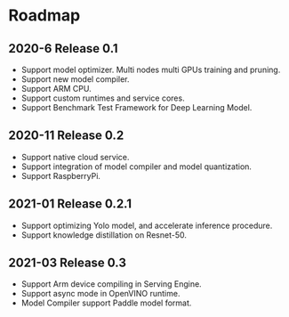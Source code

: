 # Roadmap

## 2020-6 Release 0.1

- Support model optimizer. Multi nodes multi GPUs training and pruning.
- Support new model compiler.
- Support ARM CPU.
- Support custom runtimes and service cores.
- Support Benchmark Test Framework for Deep Learning Model.

## 2020-11 Release 0.2

- Support native cloud service.
- Support integration of model compiler and model quantization.
- Support RaspberryPi.

## 2021-01 Release 0.2.1

- Support optimizing Yolo model, and accelerate inference procedure.
- Support knowledge distillation on Resnet-50.

## 2021-03 Release 0.3
  
- Support Arm device compiling in Serving Engine.
- Support async mode in OpenVINO runtime.
- Model Compiler support Paddle model format.
  